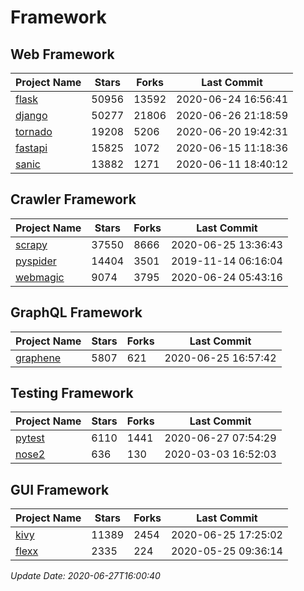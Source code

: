 # Framework

## Web Framework

| Project Name | Stars | Forks | Last Commit |
| ------------ | ----- | ----- | ----------- |
| [flask](https://github.com/pallets/flask) | 50956 | 13592 | 2020-06-24 16:56:41 |
| [django](https://github.com/django/django) | 50277 | 21806 | 2020-06-26 21:18:59 |
| [tornado](https://github.com/tornadoweb/tornado) | 19208 | 5206 | 2020-06-20 19:42:31 |
| [fastapi](https://github.com/tiangolo/fastapi) | 15825 | 1072 | 2020-06-15 11:18:36 |
| [sanic](https://github.com/huge-success/sanic) | 13882 | 1271 | 2020-06-11 18:40:12 |

## Crawler Framework

| Project Name | Stars | Forks | Last Commit |
| ------------ | ----- | ----- | ----------- |
| [scrapy](https://github.com/scrapy/scrapy) | 37550 | 8666 | 2020-06-25 13:36:43 |
| [pyspider](https://github.com/binux/pyspider) | 14404 | 3501 | 2019-11-14 06:16:04 |
| [webmagic](https://github.com/code4craft/webmagic) | 9074 | 3795 | 2020-06-24 05:43:16 |

## GraphQL Framework

| Project Name | Stars | Forks | Last Commit |
| ------------ | ----- | ----- | ----------- |
| [graphene](https://github.com/graphql-python/graphene) | 5807 | 621 | 2020-06-25 16:57:42 |

## Testing Framework

| Project Name | Stars | Forks | Last Commit |
| ------------ | ----- | ----- | ----------- |
| [pytest](https://github.com/pytest-dev/pytest) | 6110 | 1441 | 2020-06-27 07:54:29 |
| [nose2](https://github.com/nose-devs/nose2) | 636 | 130 | 2020-03-03 16:52:03 |

## GUI Framework

| Project Name | Stars | Forks | Last Commit |
| ------------ | ----- | ----- | ----------- |
| [kivy](https://github.com/kivy/kivy) | 11389 | 2454 | 2020-06-25 17:25:02 |
| [flexx](https://github.com/flexxui/flexx) | 2335 | 224 | 2020-05-25 09:36:14 |

*Update Date: 2020-06-27T16:00:40*